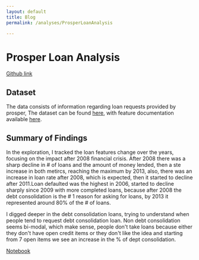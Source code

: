 ```yaml
---
layout: default
title: Blog
permalink: /analyses/ProsperLoanAnalysis

---
```


# Prosper Loan Analysis

[Github link](https://github.com/AhmedOmarEissa/ProsperLoanAnalysis)


## Dataset

The data consists of information regarding loan requests provided by prosper, The dataset can be found [here](https://www.kaggle.com/yousuf28/prosper-loan),
with feature documentation available [here](https://docs.google.com/spreadsheets/d/1gDyi_L4UvIrLTEC6Wri5nbaMmkGmLQBk-Yx3z0XDEtI/edit#gid=0).


## Summary of Findings

In the exploration, I tracked the loan features change over the years, focusing on the impact after 2008 financial crisis. After 2008 there was a sharp decline in # of loans and the amount of money lended, then a ste increase in both metircs, reaching the maximum by 2013, also, there was an increase in loan rate after 2008, which is expected, then it started to decline after 2011.Loan defaulted was the highest in 2006, started to decline sharply since 2009 with more completed loans, because after 2008 the debt consolidation is the # 1 reason for asking for loans, by 2013 it represented around 80% of the # of loans.

I digged deeper in the debt consolidation loans, trying to understand when people tend to request debt consolidation loan. Non debt consolidation seems bi-modal, which make sense, people don't take loans because either they don't have open credit items or they don't like the idea and starting from 7 open items we see an increase in the % of dept consolidation.

[Notebook](./ProsperLoanAnalysis.html)




